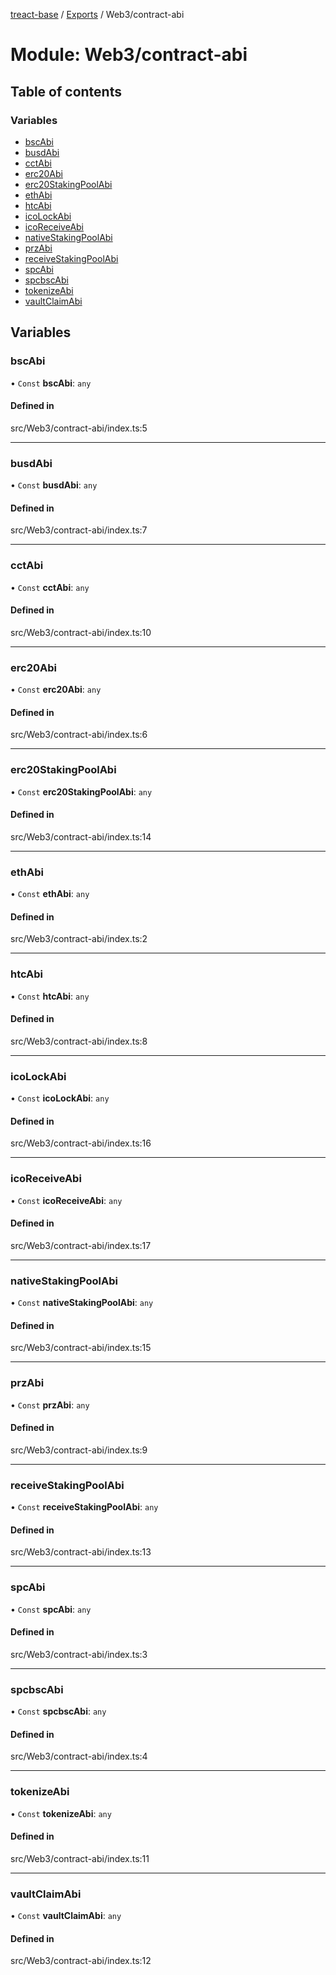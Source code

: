 [treact-base](../README.md) / [Exports](../modules.md) / Web3/contract-abi

# Module: Web3/contract-abi

## Table of contents

### Variables

- [bscAbi](Web3_contract_abi.md#bscabi)
- [busdAbi](Web3_contract_abi.md#busdabi)
- [cctAbi](Web3_contract_abi.md#cctabi)
- [erc20Abi](Web3_contract_abi.md#erc20abi)
- [erc20StakingPoolAbi](Web3_contract_abi.md#erc20stakingpoolabi)
- [ethAbi](Web3_contract_abi.md#ethabi)
- [htcAbi](Web3_contract_abi.md#htcabi)
- [icoLockAbi](Web3_contract_abi.md#icolockabi)
- [icoReceiveAbi](Web3_contract_abi.md#icoreceiveabi)
- [nativeStakingPoolAbi](Web3_contract_abi.md#nativestakingpoolabi)
- [przAbi](Web3_contract_abi.md#przabi)
- [receiveStakingPoolAbi](Web3_contract_abi.md#receivestakingpoolabi)
- [spcAbi](Web3_contract_abi.md#spcabi)
- [spcbscAbi](Web3_contract_abi.md#spcbscabi)
- [tokenizeAbi](Web3_contract_abi.md#tokenizeabi)
- [vaultClaimAbi](Web3_contract_abi.md#vaultclaimabi)

## Variables

### bscAbi

• `Const` **bscAbi**: `any`

#### Defined in

src/Web3/contract-abi/index.ts:5

___

### busdAbi

• `Const` **busdAbi**: `any`

#### Defined in

src/Web3/contract-abi/index.ts:7

___

### cctAbi

• `Const` **cctAbi**: `any`

#### Defined in

src/Web3/contract-abi/index.ts:10

___

### erc20Abi

• `Const` **erc20Abi**: `any`

#### Defined in

src/Web3/contract-abi/index.ts:6

___

### erc20StakingPoolAbi

• `Const` **erc20StakingPoolAbi**: `any`

#### Defined in

src/Web3/contract-abi/index.ts:14

___

### ethAbi

• `Const` **ethAbi**: `any`

#### Defined in

src/Web3/contract-abi/index.ts:2

___

### htcAbi

• `Const` **htcAbi**: `any`

#### Defined in

src/Web3/contract-abi/index.ts:8

___

### icoLockAbi

• `Const` **icoLockAbi**: `any`

#### Defined in

src/Web3/contract-abi/index.ts:16

___

### icoReceiveAbi

• `Const` **icoReceiveAbi**: `any`

#### Defined in

src/Web3/contract-abi/index.ts:17

___

### nativeStakingPoolAbi

• `Const` **nativeStakingPoolAbi**: `any`

#### Defined in

src/Web3/contract-abi/index.ts:15

___

### przAbi

• `Const` **przAbi**: `any`

#### Defined in

src/Web3/contract-abi/index.ts:9

___

### receiveStakingPoolAbi

• `Const` **receiveStakingPoolAbi**: `any`

#### Defined in

src/Web3/contract-abi/index.ts:13

___

### spcAbi

• `Const` **spcAbi**: `any`

#### Defined in

src/Web3/contract-abi/index.ts:3

___

### spcbscAbi

• `Const` **spcbscAbi**: `any`

#### Defined in

src/Web3/contract-abi/index.ts:4

___

### tokenizeAbi

• `Const` **tokenizeAbi**: `any`

#### Defined in

src/Web3/contract-abi/index.ts:11

___

### vaultClaimAbi

• `Const` **vaultClaimAbi**: `any`

#### Defined in

src/Web3/contract-abi/index.ts:12
